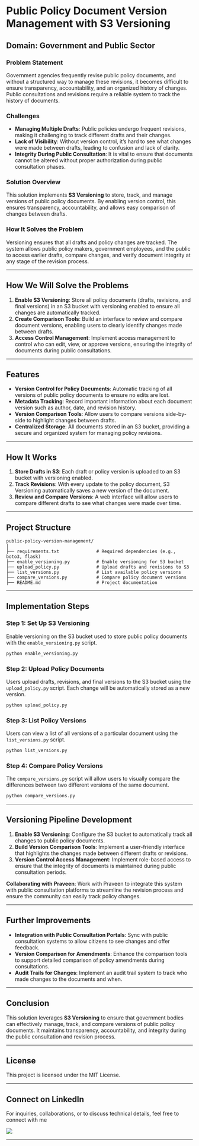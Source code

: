 # **Public Policy Document Version Management with S3 Versioning**

## **Domain**: Government and Public Sector

### **Problem Statement**
Government agencies frequently revise public policy documents, and without a structured way to manage these revisions, it becomes difficult to ensure transparency, accountability, and an organized history of changes. Public consultations and revisions require a reliable system to track the history of documents.

### **Challenges**
- **Managing Multiple Drafts**: Public policies undergo frequent revisions, making it challenging to track different drafts and their changes.
- **Lack of Visibility**: Without version control, it’s hard to see what changes were made between drafts, leading to confusion and lack of clarity.
- **Integrity During Public Consultation**: It is vital to ensure that documents cannot be altered without proper authorization during public consultation phases.

### **Solution Overview**
This solution implements **S3 Versioning** to store, track, and manage versions of public policy documents. By enabling version control, this ensures transparency, accountability, and allows easy comparison of changes between drafts. 

### **How It Solves the Problem**
Versioning ensures that all drafts and policy changes are tracked. The system allows public policy makers, government employees, and the public to access earlier drafts, compare changes, and verify document integrity at any stage of the revision process.

---

## **How We Will Solve the Problems**

1. **Enable S3 Versioning**: Store all policy documents (drafts, revisions, and final versions) in an S3 bucket with versioning enabled to ensure all changes are automatically tracked.
2. **Create Comparison Tools**: Build an interface to review and compare document versions, enabling users to clearly identify changes made between drafts.
3. **Access Control Management**: Implement access management to control who can edit, view, or approve versions, ensuring the integrity of documents during public consultations.

---

## **Features**
- **Version Control for Policy Documents**: Automatic tracking of all versions of public policy documents to ensure no edits are lost.
- **Metadata Tracking**: Record important information about each document version such as author, date, and revision history.
- **Version Comparison Tools**: Allow users to compare versions side-by-side to highlight changes between drafts.
- **Centralized Storage**: All documents stored in an S3 bucket, providing a secure and organized system for managing policy revisions.

---

## **How It Works**

1. **Store Drafts in S3**: Each draft or policy version is uploaded to an S3 bucket with versioning enabled.
2. **Track Revisions**: With every update to the policy document, S3 Versioning automatically saves a new version of the document.
3. **Review and Compare Versions**: A web interface will allow users to compare different drafts to see what changes were made over time.
   
---

## **Project Structure**

```plaintext
public-policy-version-management/
│
├── requirements.txt              # Required dependencies (e.g., boto3, flask)
├── enable_versioning.py          # Enable versioning for S3 bucket
├── upload_policy.py              # Upload drafts and revisions to S3
├── list_versions.py              # List available policy versions
├── compare_versions.py           # Compare policy document versions
├── README.md                     # Project documentation
```

---

## **Implementation Steps**

### **Step 1: Set Up S3 Versioning**
Enable versioning on the S3 bucket used to store public policy documents with the `enable_versioning.py` script.

```bash
python enable_versioning.py
```

### **Step 2: Upload Policy Documents**
Users upload drafts, revisions, and final versions to the S3 bucket using the `upload_policy.py` script. Each change will be automatically stored as a new version.

```bash
python upload_policy.py
```

### **Step 3: List Policy Versions**
Users can view a list of all versions of a particular document using the `list_versions.py` script.

```bash
python list_versions.py
```

### **Step 4: Compare Policy Versions**
The `compare_versions.py` script will allow users to visually compare the differences between two different versions of the same document.

```bash
python compare_versions.py
```

---

## **Versioning Pipeline Development**

1. **Enable S3 Versioning**: Configure the S3 bucket to automatically track all changes to public policy documents.
2. **Build Version Comparison Tools**: Implement a user-friendly interface that highlights the changes made between different drafts or revisions.
3. **Version Control Access Management**: Implement role-based access to ensure that the integrity of documents is maintained during public consultation periods.

**Collaborating with Praveen**: Work with Praveen to integrate this system with public consultation platforms to streamline the revision process and ensure the community can easily track policy changes.

---

## **Further Improvements**
- **Integration with Public Consultation Portals**: Sync with public consultation systems to allow citizens to see changes and offer feedback.
- **Version Comparison for Amendments**: Enhance the comparison tools to support detailed comparison of policy amendments during consultations.
- **Audit Trails for Changes**: Implement an audit trail system to track who made changes to the documents and when.

---

## **Conclusion**
This solution leverages **S3 Versioning** to ensure that government bodies can effectively manage, track, and compare versions of public policy documents. It maintains transparency, accountability, and integrity during the public consultation and revision process.

---

## **License**

This project is licensed under the MIT License.

---

## **Connect on LinkedIn**

For inquiries, collaborations, or to discuss technical details, feel free to connect with me

[<img src="https://img.shields.io/badge/LinkedIn-0077B5?style=for-the-badge&logo=linkedin&logoColor=white" />](https://www.linkedin.com/in/praveennarasimman/)


---
